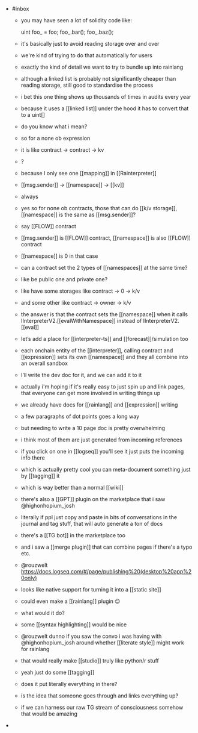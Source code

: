 - #inbox
	- you may have seen a lot of solidity code like:
	  
	  uint foo_ = foo;
	  foo_.bar();
	  foo_.baz();
	- it's basically just to avoid reading storage over and over
	- we're kind of trying to do that automatically for users
	- exactly the kind of detail we want to try to bundle up into rainlang
	- although a linked list is probably not significantly cheaper than reading storage, still good to standardise the process
	- i bet this one thing shows up thousands of times in audits every year
	- because it uses a [[linked list]] under the hood it has to convert that to a uint[]
	- do you know what i mean?
	- so for a none ob expression
	- it is like contract -> contract -> kv
	- ?
	- because I only see one [[mapping]] in [[Rainterpreter]]
	- [[msg.sender]] -> [[namespace]] -> [[kv]]
	- always
	- yes so for none ob contracts, those that can do [[k/v storage]], [[namespace]] is the same as [[msg.sender]]?
	- say [[FLOW]] contract
	- [[msg.sender]] is [[FLOW]] contract, [[namespace]] is also [[FLOW]] contract
	- [[namespace]] is 0 in that case
	- can a contract set the 2 types of [[namespaces]] at the same time?
	- like be public one and private one?
	- like have some storages like contract -> 0 -> k/v
	- and some other like contract -> owner -> k/v
	- the answer is that the contract sets the [[namespace]] when it calls IInterpreterV2.[[evalWithNamespace]] instead of IInterpreterV2.[[eval]]
	- let’s add a place for [[interpreter-ts]] and [[forecast]]/simulation too
	- each onchain entity of the [[interpreter]], calling contract and [[expression]] sets its own [[namespace]] and they all combine into an overall sandbox
	- I’ll write the dev doc for it, and we can add it to it
	- actually i'm hoping if it's really easy to just spin up and link pages, that everyone can get more involved in writing things up
	- we already have docs for [[rainlang]] and [[expression]] writing
	- a few paragraphs of dot points goes a long way
	- but needing to write a 10 page doc is pretty overwhelming
	- i think most of them are just generated from incoming references
	- if you click on one in [[logseq]] you'll see it just puts the incoming info there
	- which is actually pretty cool you can meta-document something just by [[tagging]] it
	- which is way better than a normal [[wiki]]
	- there's also a [[GPT]] plugin on the marketplace that i saw @highonhopium_josh
	- literally if ppl just copy and paste in bits of conversations in the journal and tag stuff, that will auto generate a ton of docs
	- there's a [[TG bot]] in the marketplace too
	- and i saw a [[merge plugin]] that can combine pages if there's a typo etc.
	- @rouzwelt https://docs.logseq.com/#/page/publishing%20(desktop%20app%20only)
	- looks like native support for turning it into a [[static site]]
	- could even make a [[rainlang]] plugin 😉
	- what would it do?
	- some [[syntax highlighting]] would be nice
	- @rouzwelt dunno if you saw the convo i was having with @highonhopium_josh around whether [[literate style]] might work for rainlang
	- that would really make [[studio]] truly like python/r stuff
	- yeah just do some [[tagging]]
	- does it put literally everything in there?
	- is the idea that someone goes through and links everything up?
	- if we can harness our raw TG stream of consciousness somehow that would be amazing
-